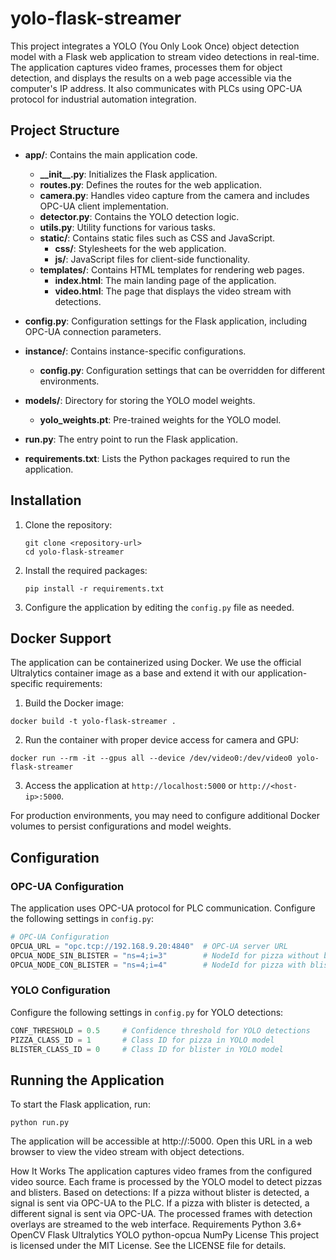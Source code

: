 # yolo-flask-streamer

This project integrates a YOLO (You Only Look Once) object detection model with a Flask web application to stream video detections in real-time. The application captures video frames, processes them for object detection, and displays the results on a web page accessible via the computer's IP address. It also communicates with PLCs using OPC-UA protocol for industrial automation integration.

## Project Structure

- **app/**: Contains the main application code.
  - **\_\_init\_\_.py**: Initializes the Flask application.
  - **routes.py**: Defines the routes for the web application.
  - **camera.py**: Handles video capture from the camera and includes OPC-UA client implementation.
  - **detector.py**: Contains the YOLO detection logic.
  - **utils.py**: Utility functions for various tasks.
  - **static/**: Contains static files such as CSS and JavaScript.
    - **css/**: Stylesheets for the web application.
    - **js/**: JavaScript files for client-side functionality.
  - **templates/**: Contains HTML templates for rendering web pages.
    - **index.html**: The main landing page of the application.
    - **video.html**: The page that displays the video stream with detections.

- **config.py**: Configuration settings for the Flask application, including OPC-UA connection parameters.
- **instance/**: Contains instance-specific configurations.
  - **config.py**: Configuration settings that can be overridden for different environments.
- **models/**: Directory for storing the YOLO model weights.
  - **yolo_weights.pt**: Pre-trained weights for the YOLO model.
- **run.py**: The entry point to run the Flask application.
- **requirements.txt**: Lists the Python packages required to run the application.

## Installation

1. Clone the repository:
   ```
   git clone <repository-url>
   cd yolo-flask-streamer
   ```

2. Install the required packages:
   ```
   pip install -r requirements.txt
   ```

3. Configure the application by editing the `config.py` file as needed.

## Docker Support

The application can be containerized using Docker. We use the official Ultralytics container image as a base and extend it with our application-specific requirements:

1. Build the Docker image:
```
docker build -t yolo-flask-streamer .
```

2. Run the container with proper device access for camera and GPU:
```
docker run --rm -it --gpus all --device /dev/video0:/dev/video0 yolo-flask-streamer
```

3. Access the application at `http://localhost:5000` or `http://<host-ip>:5000`.

For production environments, you may need to configure additional Docker volumes to persist configurations and model weights.

## Configuration

### OPC-UA Configuration

The application uses OPC-UA protocol for PLC communication. Configure the following settings in `config.py`:

```python
# OPC-UA Configuration
OPCUA_URL = "opc.tcp://192.168.9.20:4840"  # OPC-UA server URL
OPCUA_NODE_SIN_BLISTER = "ns=4;i=3"        # NodeId for pizza without blister
OPCUA_NODE_CON_BLISTER = "ns=4;i=4"        # NodeId for pizza with blister
```

### YOLO Configuration

Configure the following settings in `config.py` for YOLO detections:

```python
CONF_THRESHOLD = 0.5     # Confidence threshold for YOLO detections
PIZZA_CLASS_ID = 1       # Class ID for pizza in YOLO model
BLISTER_CLASS_ID = 0     # Class ID for blister in YOLO model
```

## Running the Application

To start the Flask application, run:
```
python run.py
```

The application will be accessible at http://<your-ip-address>:5000. Open this URL in a web browser to view the video stream with object detections.

How It Works
The application captures video frames from the configured video source.
Each frame is processed by the YOLO model to detect pizzas and blisters.
Based on detections:
If a pizza without blister is detected, a signal is sent via OPC-UA to the PLC.
If a pizza with blister is detected, a different signal is sent via OPC-UA.
The processed frames with detection overlays are streamed to the web interface.
Requirements
Python 3.6+
OpenCV
Flask
Ultralytics YOLO
python-opcua
NumPy
License
This project is licensed under the MIT License. See the LICENSE file for details.